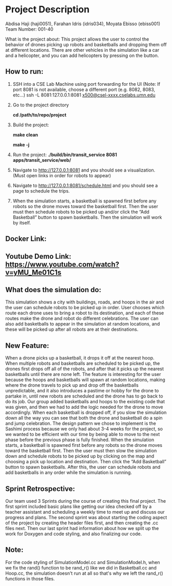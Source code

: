 # Project Description 



Abdisa Haji (haji0051), Farahan Idris (idris034), Moyata Ebisso (ebiss001)
Team Number: 001-40

What is the project about: This project allows the user to control the behavior of drones picking up robots and basketballs and dropping them off at different locations. There are other vehicles in the simulation like a car and a helicopter, and you can add helicopters by pressing on the button. 

## How to run: 

1) SSH into a CSE Lab Machine using port forwarding for the UI (Note: If port 8081 is not available, choose a different port (e.g. 8082, 8083, etc...)
	ssh -L 8081:127.0.0.1:8081 x500@csel-xxxx.cselabs.umn.edu

2) Go to the project directory

    **cd /path/to/repo/project**

3) Build the project:

   **make clean**
 
 
   **make -j**

4) Run the project:
   **./build/bin/transit_service 8081 apps/transit_service/web/**

5) Navigate to http://127.0.0.1:8081 and you should see a visualization. (Must open links in order for robots to appear)

6) Navigate to http://127.0.0.1:8081/schedule.html and you should see a page to schedule the trips.

7) When the simulation starts, a basketball is spawned first before any robots so the drone moves toward the basketball first. Then the user must then schedule robots to be picked up and/or click the “Add Basketball” button to spawn basketballs. Then the simulation will work by itself.

## Docker Link: 

## Youtube Demo Link: https://www.youtube.com/watch?v=yMU_Me01C1s

## What does the simulation do: 
This simulation shows a city with buildings, roads, and hoops in the air and the user can schedule robots to be picked up in order. User chooses which route each drone uses to bring a robot to its destination, and each of these routes make the drone and robot do different celebrations. The user can also add basketballs to appear in the simulation at random locations, and these will be picked up after all robots are at their destinations. 

## New Feature: 
When a drone picks up a basketball, it drops it off at the nearest hoop. When multiple robots and basketballs are scheduled to be picked up, the drones first drops off all of the robots, and after that it picks up the nearest basketballs until there are none left. The feature is interesting for the user because the hoops and basketballs will spawn at random locations, making where the drone travels to pick up and drop off the basketballs unpredictable, and it also introduces a pastime or hobby for the drone to partake in, until new robots are scheduled and the drone has to go back to do its job. Our group added basketballs and hoops to the existing code that was given, and then we had to add the logic needed for the drone to move accordingly. When each basketball is dropped off, if you slow the simulation down all the way you can see that both the drone and basketball do a spin and jump celebration. The design pattern we chose to implement is the Sashimi process because we only had about 3-4 weeks for the project, so we wanted to be efficient with our time by being able to move to the next phase before the previous phase is fully finished. When the simulation starts, a basketball is spawned first before any robots so the drone moves toward the basketball first. Then the user must then slow the simulation down and schedule robots to be picked up by clicking on the map and choosing a pick up location and destination. Then click the “Add Basketball” button to spawn basketballs. After this, the user can schedule robots and add basketballs in any order while the simulation is running. 


## Sprint Retrospective: 
Our team used 3 Sprints during the course of creating this final project. The first sprint included basic plans like getting our idea checked off by a teacher assistant and scheduling a weekly time to meet up and discuss our progress and plans. The second sprint was about starting the coding aspect of the project by creating the header files first, and then creating the .cc files next. Then our last sprint had information about how we split up the work for Doxygen and code styling, and also finalizing our code.

## Note: 
For the code styling of SimulationModel.cc and SimulationModel.h, when we fix the rand() function to be rand_r() like we did in Basketball.cc and Hoop.cc, the simulation doesn't run at all so that's why we left the rand_r() functions in those files.



